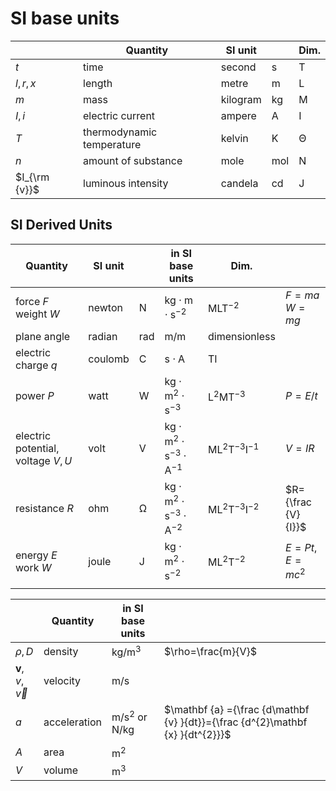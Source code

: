 # SI base units

|               | Quantity                  | SI unit  |                | Dim.              |
| ------------- | ------------------------- | -------- | -------------- | ----------------- |
| $t$           | time                      | second   | $\mathsf{s}$   | $\mathsf{T}$      |
| $l, r, x$     | length                    | metre    | $\mathsf{m}$   | $\mathsf{L}$      |
| $m$           | mass                      | kilogram | $\mathsf{kg}$  | $\mathsf{M}$      |
| $I, i$        | electric current          | ampere   | $\mathsf{A}$   | $\mathsf{I}$      |
| $T$           | thermodynamic temperature | kelvin   | $\mathsf{K}$   | $\mathsf{\Theta}$ |
| $n$           | amount of substance       | mole     | $\mathsf{mol}$ | $\mathsf{N}$      |
| $I_{\rm {v}}$ | luminous intensity        | candela  | $\mathsf{cd}$  | $\mathsf{J}$      |

## SI Derived Units

| Quantity                          | SI unit |                | in SI base units                                  | Dim.                             |                    |
| --------------------------------- | ------- | -------------- | ------------------------------------------------- | -------------------------------- | ------------------ |
| force $F$<br>weight $W$           | newton  | $\mathsf{N}$   | $\mathsf{{kg\cdot m \cdot s}^{-2}}$               | ${\mathsf {MLT}}^{-2}$           | $F=ma$<br>$W=mg$   |
| plane angle                       | radian  | $\mathsf{rad}$ | $\mathsf{m/m}$                                    | dimensionless                    |                    |
| electric charge $q$               | coulomb | $\mathsf{C}$   | $\mathsf{s\cdot A}$                               | $\mathsf{TI}$                    |                    |
| power $P$                         | watt    | $\mathsf{W}$   | $\mathsf{kg   \cdot m^2\cdot s^{−3}}$             | ${\mathsf {L^{2}MT^{-3}}}$       | $P=E/t$            |
| electric potential, voltage $V,U$ | volt    | $\mathsf{V}$   | $\mathsf{kg   \cdot m^2\cdot s^{−3}\cdot A^{-1}}$ | ${\mathsf {ML^{2}T^{-3}I^{-1}}}$ | $V=IR$             |
| resistance $R$                    | ohm     | $\mathsf{Ω}$   | $\mathsf{kg   \cdot m^2\cdot s^{−3}\cdot A^{-2}}$ | ${\mathsf {ML^{2}T^{-3}I^{-2}}}$ | $R={\frac {V}{I}}$ |
| energy $E$<br>work $W$            | joule   | $\mathsf{J}$   | $\mathsf{kg   \cdot m^2\cdot s^{−2}}$             | ${\mathsf {ML^{2}T^{-2}}}$       | $E=Pt$, $E=mc^2$   |
|                                   |         |                |                                                   |                                  |                    |





|                        | Quantity     | in SI base units                    |                                                                                |
| ---------------------- | ------------ | ----------------------------------- | ------------------------------------------------------------------------------ |
| $ρ, D$                 | density      | $\mathsf{{kg/m}^3}$                 | $\rho=\frac{m}{V}$                                                             |
| $\mathbf{v},v,\vec{v}$ | velocity     | $\mathsf{m/s}$                      |                                                                                |
| $a$                    | acceleration | $\mathsf{m/s^2}$ or $\mathsf{N/kg}$ | $\mathbf {a} ={\frac {d\mathbf {v} }{dt}}={\frac {d^{2}\mathbf {x} }{dt^{2}}}$ |
| $A$                    | area         | $\mathsf{m^2}$                      |                                                                                |
| $V$                    | volume       | $\mathsf{m^3}$                      |                                                                                |
